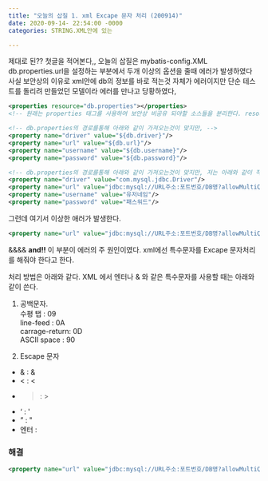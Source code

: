 ```yaml
---
title: "오늘의 삽질 1. xml Excape 문자 처리 (200914)"
date: 2020-09-14- 22:54:00 -0000
categories: STRING.XML안에 있는 

---
```

제대로 된?? 첫글을 적어본다,,
오늘의 삽질은 mybatis-config.XML 
db.properties.url을 설정하는 부분에서 두개 이상의 옵션을 줄때 에러가 발생하였다
사실 보안상의 이유로 xml안에 db의 정보를 바로 적는것 자체가 에러이지만 단순 테스트를 돌리려 만들었던 모델이라 에러를 만나고 당황하였다,

~~~xml
<properties resource="db.properties"></properties>
<!-- 원래는 properties 태그를 사용하여 보안상 비공유 되야할 소스들을 분리한다. resource 안에 소스가 들어있는 경로 를 설정해준다.   -->

<!-- db.properties의 경로를통해 아래와 같이 가져오는것이 맞지만, -->
<property name="driver" value="${db.driver}"/>
<property name="url" value="${db.url}"/>
<property name="username" value="${db.username}"/>
<property name="password" value="${db.password}"/>

<!-- db.properties의 경로를통해 아래와 같이 가져오는것이 맞지만, 저는 아래와 같이 작성하였습니다. -->
<property name="driver" value="com.mysql.jdbc.Driver"/>
<property name="url" value="jdbc:mysql://URL주소:포트번호/DB명?allowMultiQueries=true&useAffectedRows=true "/>
<property name="username" value="유저네임"/>
<property name="password" value="패스워드"/>
~~~

그런데 여기서 이상한 애러가 발생한다.
~~~xml
<property name="url" value="jdbc:mysql://URL주소:포트번호/DB명?allowMultiQueries=true&useAffectedRows=true "/>
~~~

&&&& __and!!__ 이 부분이 에러의 주 원인이였다.
xml에선 특수문자를 Excape 문자처리를 해줘야 한다고 한다.

처리 방법은 아래와 같다.
XML 에서 엔터나 & 와 같은 특수문자를 사용할 때는 아래와 같이 쓴다.

1. 공백문자.  
수평 탭 : 09  
line-feed : 0A  
carrage-return: 0D  
ASCII space : 90  

2. Escape 문자  
- & : &amp;  
- < : &lt;  
- > : &gt;  
- ‘ : &apos;  
- ” : &quot;  
- 엔터 : &#10;  

### 해결
~~~xml
<property name="url" value="jdbc:mysql://URL주소:포트번호/DB명?allowMultiQueries=true&amp;useAffectedRows=true "/>
~~~
